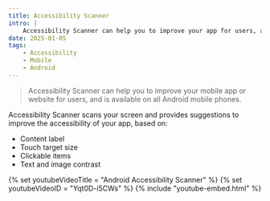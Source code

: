 ```yaml
---
title: Accessibility Scanner
intro: |
    Accessibility Scanner can help you to improve your app for users, and is available on all Android mobile phones.
date: 2025-01-05
tags:
    - Accessibility
    - Mobile
    - Android
---
```


> Accessibility Scanner can help you to improve your mobile app or website for users, and is available on all Android mobile phones.

Accessibility Scanner scans your screen and provides suggestions to improve the accessibility of your app, based on:

- Content label
- Touch target size
- Clickable items
- Text and image contrast

{% set youtubeVideoTitle = "Android Accessibility Scanner" %}
{% set youtubeVideoID = "Yqt0D-i5CWs" %}
{% include "youtube-embed.html" %}